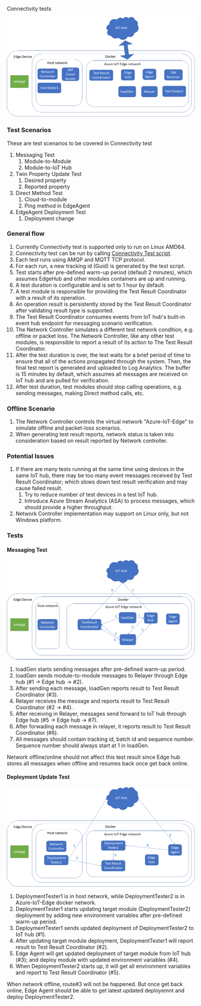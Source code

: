  Connectivity tests

![Connectivity Test Diagram](./images/ConnectivityTestDiagram.png)

### Test Scenarios
These are test scenarios to be covered in Connectivity test

1. Messaging Test
   1. Module-to-Module
   2. Module-to-IoT Hub
2. Twin Property Update Test
   1. Desired property
   2. Reported property
3. Direct Method Test
   1. Cloud-to-module
   2. Ping method in EdgeAgent
4. EdgeAgent Deployment Test
   1. Deployment change

### General flow
1. Currently Connectivity test is supported only to run on Linux AMD64.
2. Connectivity test can be run by calling [Connectivity Test script](https://github.com/Azure/iotedge/blob/master/test/connectivity/scripts/connectivityTest.sh).
3. Each test runs using AMQP and MQTT TCP protocol.
4. For each run, a new tracking id (Guid) is generated by the test script.
5. Test starts after pre-defined warm-up period (default 2 minutes), which assumes EdgeHub and other modules containers are up and running.
6. A test duration is configurable and is set to 1 hour by default.
7. A test module is responsible for providing the Test Result Coordinator with a result of its operation.
8. An operation result is persistently stored by the Test Result Coordinator after validating result type is supported.
9. The Test Result Coordinator consumes events from IoT hub's built-in event hub endpoint for messaging scenario verification.
10. The Network Controller simulates a different test network condition, e.g. offline or packet loss. The Network Controller, like any other test modules, is responsible to report a result of its action to The Test Result Coordinator.
11. After the test duration is over, the test waits for a brief period of time to ensure that all of the actions propagated through the system. Then, the final test report is generated and uploaded to Log Analytics. The buffer is 15 minutes by default, which assumes all messages are received on IoT hub and are pulled for verification.
12. After test duration, test modules should stop calling operations, e.g. sending messages, making Direct method calls, etc.

### Offline Scenario
1. The Network Controller controls the virtual network "Azure-IoT-Edge" to simulate offline and packet-loss scenarios.
2. When generating test result reports, network status is taken into consideration based on result reported by Network controller.

### Potential Issues
1. If there are many tests running at the same time using devices in the same IoT hub, there may be too many event messages received by Test Result Coordinator; which slows down test result verification and may cause failed result.
   1. Try to reduce number of test devices in a test IoT hub.
   2. Introduce Azure Stream Analytics (ASA) to process messages, which should provide a higher throughput.
2. Network Controller implementation may support on Linux only, but not Windows platform.

### Tests

#### Messaging Test

![Connectivity Test Diagram](./images/ConnectivityTest_Messaging.png)

1. loadGen starts sending messages after pre-defined warm-up period.
2. loadGen sends module-to-module messages to Relayer through Edge hub (#1 -> Edge hub -> #2).
3. After sending each message, loadGen reports result to Test Result Coordinator (#3).
4. Relayer receives the message and reports result to Test Result Coordinator (#2 -> #4).
5. After receiving in Relayer, messages send forward to IoT hub through Edge hub (#5 -> Edge hub -> #7).
6. After forwading each message in relayer, it reports result to Test Result Coordinator (#6).
7. All messages should contain tracking id, batch id and sequence number.  Sequence number should always start at 1 in loadGen.

Network offline/online should not affect this test result since Edge hub stores all messages when offline and resumes back once get back online.

#### Deployment Update Test

![Connectivity Test Diagram](./images/ConnectivityTest_DeploymentUpdate.png)

1. DeploymentTester1 is in host network, while DeploymentTester2 is in Azure-IoT-Edge docker network.
2. DeploymentTester1 starts updating target module (DeploymentTester2) deployment by adding new environment variables after pre-defined warm-up period.
3. DeploymentTester1 sends updated deployment of DeploymentTester2 to IoT hub (#1).
4. After updating target module deployment, DeploymentTester1 will report result to Test Result Coordinator (#2).
5. Edge Agent will get updated deployment of target module from IoT hub (#3); and deploy module with updated environment variables (#4).
6. When DeploymentTester2 starts up, it will get all environment variables and report to Test Result Coordinator (#5).

When network offline, route#3 will not be happened.  But once get back online, Edge Agent should be able to get latest updated deployemnt and deploy DeploymentTester2.